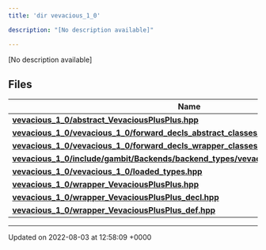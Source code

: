 ```yaml
---
title: 'dir vevacious_1_0'

description: "[No description available]"

---
```







[No description available]

## Files

| Name           |
| -------------- |
| **[vevacious_1_0/abstract_VevaciousPlusPlus.hpp](/documentation/code/gambit_sphinx/files/abstract__vevaciousplusplus_8hpp/#file-abstract-vevaciousplusplus.hpp)**  |
| **[vevacious_1_0/vevacious_1_0/forward_decls_abstract_classes.hpp](/documentation/code/gambit_sphinx/files/vevacious__1__0_2forward__decls__abstract__classes_8hpp/#file-vevacious-1-0/forward-decls-abstract-classes.hpp)**  |
| **[vevacious_1_0/vevacious_1_0/forward_decls_wrapper_classes.hpp](/documentation/code/gambit_sphinx/files/vevacious__1__0_2forward__decls__wrapper__classes_8hpp/#file-vevacious-1-0/forward-decls-wrapper-classes.hpp)**  |
| **[vevacious_1_0/include/gambit/Backends/backend_types/vevacious_1_0/identification.hpp](/documentation/code/gambit_sphinx/files/include_2gambit_2backends_2backend__types_2vevacious__1__0_2identification_8hpp/#file-include/gambit/backends/backend-types/vevacious-1-0/identification.hpp)**  |
| **[vevacious_1_0/vevacious_1_0/loaded_types.hpp](/documentation/code/gambit_sphinx/files/vevacious__1__0_2loaded__types_8hpp/#file-vevacious-1-0/loaded-types.hpp)**  |
| **[vevacious_1_0/wrapper_VevaciousPlusPlus.hpp](/documentation/code/gambit_sphinx/files/wrapper__vevaciousplusplus_8hpp/#file-wrapper-vevaciousplusplus.hpp)**  |
| **[vevacious_1_0/wrapper_VevaciousPlusPlus_decl.hpp](/documentation/code/gambit_sphinx/files/wrapper__vevaciousplusplus__decl_8hpp/#file-wrapper-vevaciousplusplus-decl.hpp)**  |
| **[vevacious_1_0/wrapper_VevaciousPlusPlus_def.hpp](/documentation/code/gambit_sphinx/files/wrapper__vevaciousplusplus__def_8hpp/#file-wrapper-vevaciousplusplus-def.hpp)**  |






-------------------------------

Updated on 2022-08-03 at 12:58:09 +0000
